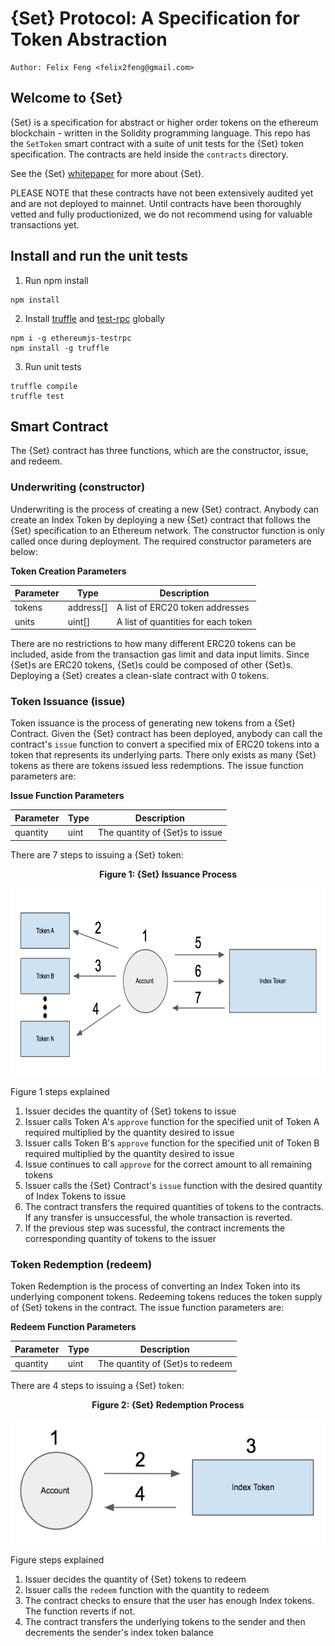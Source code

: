 # {Set} Protocol: A Specification for Token Abstraction
```
Author: Felix Feng <felix2feng@gmail.com>
```

## Welcome to {Set}
{Set} is a specification for abstract or higher order tokens on the ethereum blockchain - written in the Solidity programming language. This repo has the `SetToken` smart contract with a suite of unit tests for the {Set} token specification. The contracts are held inside the `contracts` directory.

See the {Set} [whitepaper](https://whitepaper.setprotocol.com) for more about {Set}.

PLEASE NOTE that these contracts have not been extensively audited yet and are not deployed to mainnet. Until contracts have been thoroughly vetted and fully productionized, we do not recommend using for valuable transactions yet.


## Install and run the unit tests

1. Run npm install
```
npm install
```

2. Install [truffle](http://truffleframework.com/) and [test-rpc](https://github.com/ethereumjs/testrpc) globally
```
npm i -g ethereumjs-testrpc
npm install -g truffle
```

3. Run unit tests
```
truffle compile
truffle test
```



## Smart Contract
The {Set} contract has three functions, which are the constructor, issue, and redeem.

### Underwriting (constructor)
Underwriting is the process of creating a new {Set} contract. Anybody can create an Index Token by deploying a new {Set} contract that follows the {Set} specification to an Ethereum network. The constructor function is only called once during deployment. The required constructor parameters are below:

**Token Creation Parameters**

Parameter | Type | Description
------------ | ------------- | -------------
tokens | address[] | A list of ERC20 token addresses
units | uint[] | A list of quantities for each token

There are no restrictions to how many different ERC20 tokens can be included, aside from the transaction gas limit and data input limits. Since {Set}s are ERC20 tokens, {Set}s could be composed of other {Set}s. Deploying a {Set} creates a clean-slate contract with 0 tokens.


### Token Issuance (issue)
Token issuance is the process of generating new tokens from a {Set} Contract. Given the {Set} contract has been deployed, anybody can call the contract's `issue` function to convert a specified mix of ERC20 tokens into a token that represents its underlying parts. There only exists as many {Set} tokens as there are tokens issued less redemptions. The issue function parameters are:

**Issue Function Parameters**

Parameter | Type | Description
------------ | ------------- | -------------
quantity | uint | The quantity of {Set}s to issue

There are 7 steps to issuing a {Set} token:

<p align="center"><strong>Figure 1: {Set} Issuance Process</strong></p>
<p align="center"><img src="diagrams/SetIssuance.png" alt="Set Issuance" height="300"/></p>

Figure 1 steps explained

1. Issuer decides the quantity of {Set} tokens to issue
2. Issuer calls Token A's `approve` function for the specified unit of Token A required multiplied by the quantity desired to issue
3. Issuer calls Token B's `approve` function for the specified unit of Token B required multiplied by the quantity desired to issue
4. Issue continues to call `approve` for the correct amount to all remaining tokens
5. Issuer calls the {Set} Contract's `issue` function with the desired quantity of Index Tokens to issue
6. The contract transfers the required quantities of tokens to the contracts. If any transfer is unsuccessful, the whole transaction is reverted.
7. If the previous step was sucessful, the contract increments the corresponding quantity of tokens to the issuer


### Token Redemption (redeem)
Token Redemption is the process of converting an Index Token into its underlying component tokens. Redeeming tokens reduces the token supply of {Set} tokens in the contract. The issue function parameters are:

**Redeem Function Parameters**

Parameter | Type | Description
------------ | ------------- | -------------
quantity | uint | The quantity of {Set}s to redeem

There are 4 steps to issuing a {Set} token:

<p align="center"><strong>Figure 2: {Set} Redemption Process</strong></p>
<p align="center"><img src="diagrams/SetRedemption.png" alt="Set Redemption" height="200"/></p>

Figure steps explained
1. Issuer decides the quantity of {Set} tokens to redeem
2. Issuer calls the `redeem` function with the quantity to redeem
3. The contract checks to ensure that the user has enough Index tokens. The function reverts if not.
4. The contract transfers the underlying tokens to the sender and then decrements the sender's index token balance

